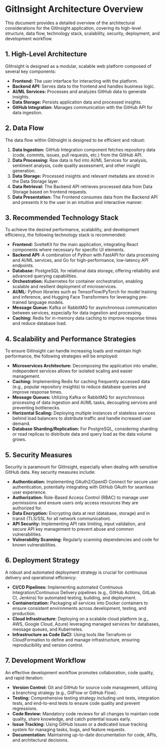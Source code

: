 # GitInsight Architecture Overview

This document provides a detailed overview of the architectural considerations for the GitInsight application, covering its high-level structure, data flow, technology stack, scalability, security, deployment, and development workflow.

## 1. High-Level Architecture

GitInsight is designed as a modular, scalable web platform composed of several key components:

*   **Frontend:** The user interface for interacting with the platform.
*   **Backend API:** Serves data to the frontend and handles business logic.
*   **AI/ML Services:** Processes and analyzes GitHub data to generate insights.
*   **Data Storage:** Persists application data and processed insights.
*   **GitHub Integration:** Manages communication with the GitHub API for data ingestion.

## 2. Data Flow

The data flow within GitInsight is designed to be efficient and robust:

1.  **Data Ingestion:** GitHub Integration component fetches repository data (code, commits, issues, pull requests, etc.) from the GitHub API.
2.  **Data Processing:** Raw data is fed into AI/ML Services for analysis, sentiment analysis, code quality assessment, and other insight generation.
3.  **Data Storage:** Processed insights and relevant metadata are stored in the Data Storage layer.
4.  **Data Retrieval:** The Backend API retrieves processed data from Data Storage based on frontend requests.
5.  **Data Presentation:** The Frontend consumes data from the Backend API and presents it to the user in an intuitive and interactive manner.

## 3. Recommended Technology Stack

To achieve the desired performance, scalability, and development efficiency, the following technology stack is recommended:

*   **Frontend:** SvelteKit for the main application, integrating React components where necessary for specific UI elements.
*   **Backend API:** A combination of Python with FastAPI for data processing and AI/ML services, and Go for high-performance, low-latency API endpoints.
*   **Database:** PostgreSQL for relational data storage, offering reliability and advanced querying capabilities.
*   **Orchestration:** Kubernetes for container orchestration, enabling scalable and resilient deployment of microservices.
*   **AI/ML:** Python libraries such as TensorFlow/PyTorch for model training and inference, and Hugging Face Transformers for leveraging pre-trained language models.
*   **Message Queue:** Kafka or RabbitMQ for asynchronous communication between services, especially for data ingestion and processing.
*   **Caching:** Redis for in-memory data caching to improve response times and reduce database load.

## 4. Scalability and Performance Strategies

To ensure GitInsight can handle increasing loads and maintain high performance, the following strategies will be employed:

*   **Microservices Architecture:** Decomposing the application into smaller, independent services allows for isolated scaling and easier management.
*   **Caching:** Implementing Redis for caching frequently accessed data (e.g., popular repository insights) to reduce database queries and improve response times.
*   **Message Queues:** Utilizing Kafka or RabbitMQ for asynchronous processing of data ingestion and AI/ML tasks, decoupling services and preventing bottlenecks.
*   **Horizontal Scaling:** Deploying multiple instances of stateless services behind load balancers to distribute traffic and handle increased user demand.
*   **Database Sharding/Replication:** For PostgreSQL, considering sharding or read replicas to distribute data and query load as the data volume grows.

## 5. Security Measures

Security is paramount for GitInsight, especially when dealing with sensitive GitHub data. Key security measures include:

*   **Authentication:** Implementing OAuth2/OpenID Connect for secure user authentication, potentially integrating with GitHub OAuth for seamless user experience.
*   **Authorization:** Role-Based Access Control (RBAC) to manage user permissions and ensure users only access resources they are authorized for.
*   **Data Encryption:** Encrypting data at rest (database, storage) and in transit (TLS/SSL for all network communication).
*   **API Security:** Implementing API rate limiting, input validation, and secure API key management to prevent abuse and common vulnerabilities.
*   **Vulnerability Scanning:** Regularly scanning dependencies and code for known vulnerabilities.

## 6. Deployment Strategy

A robust and automated deployment strategy is crucial for continuous delivery and operational efficiency:

*   **CI/CD Pipelines:** Implementing automated Continuous Integration/Continuous Delivery pipelines (e.g., GitHub Actions, GitLab CI, Jenkins) for automated testing, building, and deployment.
*   **Containerization:** Packaging all services into Docker containers to ensure consistent environments across development, testing, and production.
*   **Cloud Infrastructure:** Deploying on a scalable cloud platform (e.g., AWS, Google Cloud, Azure) leveraging managed services for databases, message queues, and Kubernetes.
*   **Infrastructure as Code (IaC):** Using tools like Terraform or CloudFormation to define and manage infrastructure, ensuring reproducibility and version control.

## 7. Development Workflow

An effective development workflow promotes collaboration, code quality, and rapid iteration:

*   **Version Control:** Git and GitHub for source code management, utilizing a branching strategy (e.g., GitFlow or GitHub Flow).
*   **Testing:** Comprehensive testing strategy including unit tests, integration tests, and end-to-end tests to ensure code quality and prevent regressions.
*   **Code Review:** Mandatory code reviews for all changes to maintain code quality, share knowledge, and catch potential issues early.
*   **Issue Tracking:** Using GitHub Issues or a dedicated issue tracking system for managing tasks, bugs, and feature requests.
*   **Documentation:** Maintaining up-to-date documentation for code, APIs, and architectural decisions.